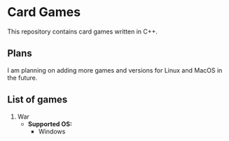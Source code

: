 # Card Games

This repository contains card games written in C++.

## Plans

I am planning on adding more games and versions for Linux and MacOS in the future.

## List of games

1. War  
   - **Supported OS:**  
     - Windows
